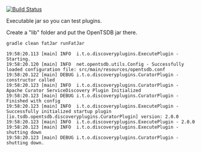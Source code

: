 [![Build Status](https://travis-ci.org/inst-tech/opentsdb-discoveryplugins.svg?branch=master)](https://travis-ci.org/inst-tech/opentsdb-discoveryplugins)

Executable jar so you can test plugins. 


Create a "lib" folder and put the OpenTSDB jar there.


```
gradle clean fatJar runFatJar
```

```
19:58:20.113 [main] INFO  i.t.o.discoveryplugins.ExecutePlugin - Starting.
19:58:20.120 [main] INFO  net.opentsdb.utils.Config - Successfully loaded configuration file: src/main/resources/opentsdb.conf
19:58:20.122 [main] DEBUG i.t.o.discoveryplugins.CuratorPlugin - constructor called
19:58:20.123 [main] INFO  i.t.o.discoveryplugins.CuratorPlugin - Apache Curator ServiceDiscovery Plugin Initialized
19:58:20.123 [main] DEBUG i.t.o.discoveryplugins.CuratorPlugin - Finished with config
19:58:20.123 [main] INFO  i.t.o.discoveryplugins.ExecutePlugin - Successfully initialized startup plugin [io.tsdb.opentsdb.discoveryplugins.CuratorPlugin] version: 2.0.0
19:58:20.123 [main] INFO  i.t.o.discoveryplugins.ExecutePlugin - 2.0.0
19:58:20.123 [main] INFO  i.t.o.discoveryplugins.ExecutePlugin - shutting down
19:58:20.123 [main] DEBUG i.t.o.discoveryplugins.CuratorPlugin - shutting down.
```
